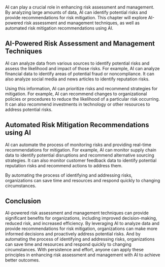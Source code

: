 
AI can play a crucial role in enhancing risk assessment and management. By analyzing large amounts of data, AI can identify potential risks and provide recommendations for risk mitigation. This chapter will explore AI-powered risk assessment and management techniques, as well as automated risk mitigation recommendations using AI.

AI-Powered Risk Assessment and Management Techniques
----------------------------------------------------

AI can analyze data from various sources to identify potential risks and assess the likelihood and impact of those risks. For example, AI can analyze financial data to identify areas of potential fraud or noncompliance. It can also analyze social media and news articles to identify reputation risks.

Using this information, AI can prioritize risks and recommend strategies for mitigation. For example, AI can recommend changes to organizational policies or procedures to reduce the likelihood of a particular risk occurring. It can also recommend investments in technology or other resources to address potential risks.

Automated Risk Mitigation Recommendations using AI
--------------------------------------------------

AI can automate the process of monitoring risks and providing real-time recommendations for mitigation. For example, AI can monitor supply chain data to identify potential disruptions and recommend alternative sourcing strategies. It can also monitor customer feedback data to identify potential reputation risks and recommend actions to address them.

By automating the process of identifying and addressing risks, organizations can save time and resources and respond quickly to changing circumstances.

Conclusion
----------

AI-powered risk assessment and management techniques can provide significant benefits for organizations, including improved decision-making, reduced risk, and increased efficiency. By leveraging AI to analyze data and provide recommendations for risk mitigation, organizations can make more informed decisions and proactively address potential risks. And by automating the process of identifying and addressing risks, organizations can save time and resources and respond quickly to changing circumstances. With persistence and effort, anyone can apply these principles in enhancing risk assessment and management with AI to achieve better outcomes.
